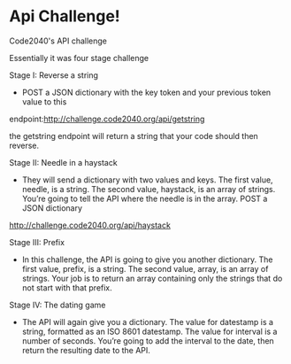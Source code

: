 Api Challenge!
============

Code2040's API challenge

Essentially it was four stage challenge 

Stage I: Reverse a string 

- POST a JSON dictionary with the key token and your previous token value to this 

endpoint:http://challenge.code2040.org/api/getstring 

the getstring endpoint will return a string that your code should then reverse.

Stage II: Needle in a haystack

- They will send a dictionary with two values and keys. The first value, needle, is a string. The second value, haystack, is an array of strings. You’re going to tell the API where the needle is in the array. POST a JSON dictionary

http://challenge.code2040.org/api/haystack

Stage III: Prefix

- In this challenge, the API is going to give you another dictionary. The first value, prefix, is a string. The second value, array, is an array of strings. Your job is to return an array containing only the strings that do not start with that prefix.


Stage IV: The dating game

- The API will again give you a dictionary. The value for datestamp is a string, formatted as an ISO 8601 datestamp. The value for interval is a number of seconds. You’re going to add the interval to the date, then return the resulting date to the API.
